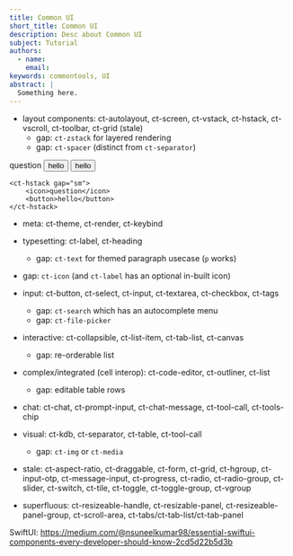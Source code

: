 ```yaml
---
title: Common UI
short_title: Common UI
description: Desc about Common UI
subject: Tutorial
authors:
  - name:
    email:
keywords: commontools, UI
abstract: |
  Something here.
---
```


- layout components: ct-autolayout, ct-screen, ct-vstack, ct-hstack, ct-vscroll, ct-toolbar, ct-grid (stale)
	- gap: `ct-zstack` for layered rendering
	- gap: `ct-spacer` (distinct from `ct-separator`)

<ct-vstack>
    <ct-hstack gap="sm">
        <icon>question</icon>
        <button>hello</button>
        <ct-spacer />
        <button>hello</button>
    </ct-hstack>

    <ct-hstack gap="sm">
        <icon>question</icon>
        <button>hello</button>
    </ct-hstack>
</ct-vstack>


- meta: ct-theme, ct-render, ct-keybind

- typesetting: ct-label, ct-heading
	- gap: `ct-text` for themed paragraph usecase (`p` works)

- gap: `ct-icon` (and `ct-label` has an optional in-built icon)

- input: ct-button, ct-select, ct-input, ct-textarea, ct-checkbox, ct-tags
	- gap: `ct-search` which has an autocomplete menu
	- gap: `ct-file-picker`

- interactive: ct-collapsible, ct-list-item, ct-tab-list, ct-canvas
	- gap: re-orderable list

- complex/integrated (cell interop): ct-code-editor, ct-outliner, ct-list
	- gap: editable table rows

- chat: ct-chat, ct-prompt-input, ct-chat-message, ct-tool-call, ct-tools-chip
- visual: ct-kdb, ct-separator, ct-table, ct-tool-call
	- gap: `ct-img` or `ct-media`


- stale: ct-aspect-ratio, ct-draggable, ct-form, ct-grid, ct-hgroup, ct-input-otp, ct-message-input, ct-progress, ct-radio, ct-radio-group, ct-slider, ct-switch, ct-tile, ct-toggle, ct-toggle-group, ct-vgroup
- superfluous: ct-resizeable-handle, ct-resizable-panel, ct-resizeable-panel-group, ct-scroll-area, ct-tabs/ct-tab-list/ct-tab-panel

SwiftUI: https://medium.com/@nsuneelkumar98/essential-swiftui-components-every-developer-should-know-2cd5d22b5d3b
